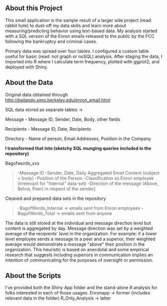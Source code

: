 
## About this Project
This small application is the sample result of a larger side project (read: rabbit hole) to dust-off my data skills and learn more about measuring/predicting behavior using text-based data. My analysis started with a SQL version of the Enron emails released to the public by the FCC following the bankruptcy and criminal cases.

Primary data was spread over four tables. I configured a custom table useful for basic (read: not graph or noSQL) analysis. After staging the data, I imported into R where I calculate term frequency, plotted with ggplot2, and deployed with Shiny.

## About the Data
Original data obtained through http://bailando.sims.berkeley.edu/enron_email.html

SQL data stored as separate tables ->

Message - Message ID, Sender, Date, Body, other fields

Recipients - Message ID, Date, Recipients

Directory - Name of person, Email Addresses, Position in the Company


**I transformed that into (sketchy SQL munging queries included in the repository)**

Bagofwords_xxx
>-Message ID
>-Sender, Date, Daily Aggregated Email Content (subject + body)
>-Position of the Person
>-Classification as Enron employee (irrelevant for "Internal" data-set)
>-Direction of the message (Above, Below, Peer) in respect of the sender]
    

Cleaned and prepared data sets in the repository
>-BagofWords_Internal -> emails sent from Enron employees
>-BagofWords_Total -> emails sent from anyone

The data is still stored at the individual and message direction level but content is aggregated by day. Message direction was set by a weighted average of the recipients' level in the organization. For example: if a lower level employee sends a message to a peer and a superior, their weighted average would demonstrate a message "above" their position in the organization. This heuristic is based on anecdotal and some empirical research that suggests including superiors in communication implies an intention of communicating for the purposes of oversight or permission.


## About the Scripts 
I've provided both the Shiny App folder and the stand-alone R analysis for folks interested in each of those usages.
Enronapp -> former (includes relevant data in the folder)
R_Only_Analysis -> latter 
